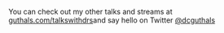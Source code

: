 You can check out my other talks and streams at [guthals.com/talkswithdrs](https://guthals.com/talkswithdrg)and say hello on Twitter [@dcguthals](https://twitter.com/drguthals)
